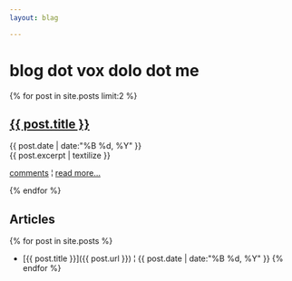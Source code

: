 ```yaml
---
layout: blag

---
```


# blog dot vox dolo dot me

{% for post in site.posts limit:2 %}
  <div id='latest'>
    <h2><a href='{{ post.url }}'>{{ post.title }}</a></h2>
    <div id='when'>{{ post.date | date:"%B %d, %Y" }}</div>
    <div id='what'>
      {{ post.excerpt | textilize }}
    </div>
    <p id='actions'>
      <a href='{{ post.url }}#disqus_thread'>comments</a>
      &brvbar;
      <a href='{{ post.url }}'>read more&hellip;</a>
    </p>
  </div>
{% endfor %}

## Articles

{% for post in site.posts %}
* [{{ post.title }}]({{ post.url }}) &brvbar; {{ post.date | date:"%B %d, %Y" }}
{% endfor %}
